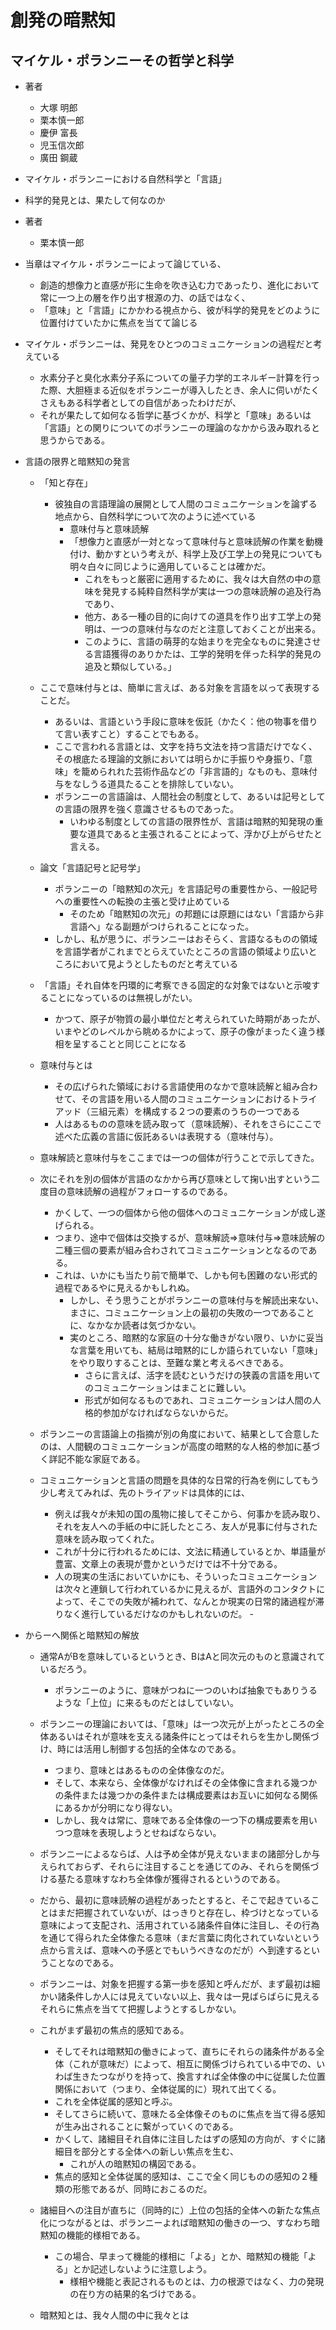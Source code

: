 # 創発の暗黙知
## マイケル・ポランニーその哲学と科学

- 著者
    - 大塚 明郎
    - 栗本慎一郎
    - 慶伊 富長
    - 児玉信次郎
    - 廣田 鋼蔵
    
    
- マイケル・ポランニーにおける自然科学と「言語」
- 科学的発見とは、果たして何なのか

- 著者
    - 栗本慎一郎

- 当章はマイケル・ポランニーによって論じている、 
    - 創造的想像力と直感が形に生命を吹き込む力であったり、進化において常に一つ上の層を作り出す根源の力、の話ではなく、
    - 「意味」と「言語」にかかわる視点から、彼が科学的発見をどのように位置付けていたかに焦点を当てて論じる

- マイケル・ポランニーは、発見をひとつのコミュニケーションの過程だと考えている
    - 水素分子と臭化水素分子系についての量子力学的エネルギー計算を行った際、大胆極まる近似をポランニーが導入したとき、余人に伺いがたくさえもある科学者としての自信があったわけだが、
    - それが果たして如何なる哲学に基づくかが、科学と「意味」あるいは「言語」との関りについてのポランニーの理論のなかから汲み取れると思うからである。
    
- 言語の限界と暗黙知の発言
    - 「知と存在」
        - 彼独自の言語理論の展開として人間のコミュニケーションを論ずる地点から、自然科学について次のように述べている
            - 意味付与と意味読解
            - 「想像力と直感が一対となって意味付与と意味読解の作業を動機付け、動かすという考えが、科学上及び工学上の発見についても明々白々に同じように適用していることは確かだ。
                - これをもっと厳密に適用するために、我々は大自然の中の意味を発見する純粋自然科学が実は一つの意味読解の追及行為であり、
                - 他方、ある一種の目的に向けての道具を作り出す工学上の発明は、一つの意味付与なのだと注意しておくことが出来る。
                - このように、言語の萌芽的な始まりを完全なものに発達させる言語獲得のありかたは、工学的発明を伴った科学的発見の追及と類似している。」
    
    - ここで意味付与とは、簡単に言えば、ある対象を言語を以って表現することだ。
        - あるいは、言語という手段に意味を仮託（かたく：他の物事を借りて言い表すこと）することでもある。
        - ここで言われる言語とは、文字を持ち文法を持つ言語だけでなく、その根底たる理論的文脈においては明らかに手振りや身振り、「意味」を籠められれた芸術作品などの「非言語的」なものも、意味付与をなしうる道具たることを排除していない。
        - ポランニーの言語論は、人間社会の制度として、あるいは記号としての言語の限界を強く意識させるものであった。
            - いわゆる制度としての言語の限界性が、言語は暗黙的知発現の重要な道具であると主張されることによって、浮かび上がらせたと言える。

    - 論文「言語記号と記号学」
        - ポランニーの「暗黙知の次元」を言語記号の重要性から、一般記号への重要性への転換の主張と受け止めている
            - そのため「暗黙知の次元」の邦題には原題にはない「言語から非言語へ」なる副題がつけられることになった。
        - しかし、私が思うに、ポランニーはおそらく、言語なるものの領域を言語学者がこれまでとらえていたところの言語の領域より広いところにおいて見ようとしたものだと考えている
        
    - 「言語」それ自体を円環的に考察できる固定的な対象ではないと示唆することになっているのは無視しがたい。
        - かつて、原子が物質の最小単位だと考えられていた時期があったが、いまやどのレベルから眺めるかによって、原子の像がまったく違う様相を呈することと同じことになる
        
        
    - 意味付与とは
        - その広げられた領域における言語使用のなかで意味読解と組み合わせて、その言語を用いる人間のコミュニケーションにおけるトライアッド（三組元素）を構成する２つの要素のうちの一つである
        - 人はあるものの意味を読み取って（意味読解）、それをさらにここで述べた広義の言語に仮託あるいは表現する（意味付与）。

    - 意味解読と意味付与をここまでは一つの個体が行うことで示してきた。
    - 次にそれを別の個体が言語のなかから再び意味として掬い出すという二度目の意味読解の過程がフォローするのである。
        - かくして、一つの個体から他の個体へのコミュニケーションが成し遂げられる。
        - つまり、途中で個体は交換するが、意味解読⇒意味付与⇒意味読解の二種三個の要素が組み合わされてコミュニケーションとなるのである。
        - これは、いかにも当たり前で簡単で、しかも何も困難のない形式的過程であるやに見えるかもしれぬ。
            - しかし、そう思うことがポランニーの意味付与を解読出来ない、まさに、コミュニケーション上の最初の失敗の一つであることに、なかなか読者は気づかない。
            - 実のところ、暗黙的な家庭の十分な働きがない限り、いかに妥当な言葉を用いても、結局は暗黙的にしか語られていない「意味」をやり取りすることは、至難な業と考えるべきである。
                - さらに言えば、活字を読むというだけの狭義の言語を用いてのコミュニケーションはまことに難しい。
                - 形式が如何なるものであれ、コミュニケーションは人間の人格的参加がなければならないからだ。
                
    - ポランニーの言語論上の指摘が別の角度において、結果として合意したのは、人間観のコミュニケーションが高度の暗黙的な人格的参加に基づく詳記不能な家庭である。
    
    - コミュニケーションと言語の問題を具体的な日常的行為を例にしてもう少し考えてみれば、先のトライアッドは具体的には、
        - 例えば我々が未知の国の風物に接してそこから、何事かを読み取り、それを友人への手紙の中に託したところ、友人が見事に付与された意味を読み取ってくれた。
        - これが十分に行われるためには、文法に精通しているとか、単語量が豊富、文章上の表現が豊かというだけでは不十分である。
        - 人の現実の生活においていかにも、そういったコミュニケーションは次々と連鎖して行われているかに見えるが、言語外のコンタクトによって、そこでの失敗が補われて、なんとか現実の日常的諸過程が滞りなく進行しているだけなのかもしれないのだ。
        -　            
- からーへ関係と暗黙知の解放
    - 通常AがBを意味しているというとき、BはAと同次元のものと意識されているだろう。
        - ポランニーのように、意味がつねに一つのいわば抽象でもありうるような「上位」に来るものだとはしていない。
    - ポランニーの理論においては、「意味」は一つ次元が上がったところの全体あるいはそれが意味を支える諸条件にとってはそれらを生かし関係づけ、時には活用し制御する包括的全体なのである。
        - つまり、意味とはあるものの全体像なのだ。
        - そして、本来なら、全体像がなければその全体像に含まれる幾つかの条件または幾つかの条件または構成要素はお互いに如何なる関係にあるかが分明になり得ない。
        - しかし、我々は常に、意味である全体像の一つ下の構成要素を用いつつ意味を表現しようとせねばならない。
       
    - ポランニーによるならば、人は予め全体が見えないままの諸部分しか与えられておらず、それらに注目することを通じてのみ、それらを関係づける基たる意味すなわち全体像が獲得されるというのである。
    - だから、最初に意味読解の過程があったとすると、そこで起きていることはまだ把握されていないが、はっきりと存在し、枠づけとなっている意味によって支配され、活用されている諸条件自体に注目し、その行為を通じて得られた全体像たる意味（まだ言葉に肉化されていないという点から言えば、意味への予感とでもいうべきなのだが）へ到達するということなのである。
    - ポランニーは、対象を把握する第一歩を感知と呼んだが、まず最初は細かい諸条件しか人には見えていない以上、我々は一見ばらばらに見えるそれらに焦点を当てて把握しようとするしかない。
    
    - これがまず最初の焦点的感知である。
        - そしてそれは暗黙知の働きによって、直ちにそれらの諸条件がある全体（これが意味だ）によって、相互に関係づけられている中での、いわば生きたつながりを持って、換言すれば全体像の中に従属した位置関係において（つまり、全体従属的に）現れて出てくる。
        - これを全体従属的感知と呼ぶ。
        - そしてさらに続いて、意味たる全体像そのものに焦点を当て得る感知が生み出されることに繋がっていくのである。
        - かくして、諸細目それ自体に注目したはずの感知の方向が、すぐに諸細目を部分とする全体への新しい焦点を生む、
            - これが人の暗黙知の構図である。
        - 焦点的感知と全体従属的感知は、ここで全く同じものの感知の２種類の形態であるが、同時におこるのだ。

    - 諸細目への注目が直ちに（同時的に）上位の包括的全体への新たな焦点化につながるとは、ポランニーよれば暗黙知の働きの一つ、すなわち暗黙知の機能的様相である。
        - この場合、早まって機能的様相に「よる」とか、暗黙知の機能「よる」とか記述しないように注意しよう。
            - 様相や機能と表記されるものとは、力の根源ではなく、力の発現の在り方の結果的名づけである。
            
    - 暗黙知とは、我々人間の中に我々とは
                    
                    
    
                  
            
　        
                    
            
            
            
            
        
